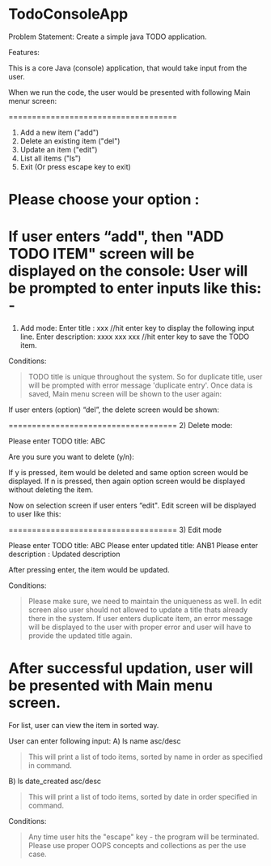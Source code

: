 # TodoConsoleApp

Problem Statement: Create a simple java TODO application.


Features:

This is a core Java (console) application, that would take input from the user.

When we run the code, the user would be presented with following Main menur screen:

====================================
1. Add a new item ("add")
2. Delete an existing item ("del")
3. Update an item ("edit")
4. List all items ("ls")
5. Exit (Or press escape key to exit)

Please choose your option : 
=====================================
If user enters “add", then "ADD TODO ITEM" screen will be displayed on the console:
User will be prompted to enter inputs like this: -
===================================== 
1) Add mode:
Enter title :  xxx 
//hit enter key to display the following input line.
Enter description: xxxx xxx xxx
//hit enter key to save the TODO item.

Conditions: 
> TODO title is unique throughout the system. So for duplicate title, user will be prompted with error message 'duplicate entry'.
> Once data is saved, Main menu screen will be shown to the user again:

If user enters (option) “del”, the delete screen would be shown:

====================================  2) Delete mode:

Please enter TODO title: ABC

Are you sure you want to delete (y/n):

If y is pressed, item would be deleted and same option screen would be displayed.
If n is pressed, then again option screen would be displayed without deleting the item.

Now on selection screen if user enters “edit".
Edit screen will be displayed to user like this:

====================================
3) Edit mode

Please enter TODO title: ABC
Please enter updated title: ANB1
Please enter description : Updated description

After pressing enter, the item would be updated.

Conditions:
> Please make sure, we need to maintain the uniqueness as well. In edit screen also user should not allowed to update a title thats already there in the system.
> If user enters duplicate item, an error message will be displayed to the user with proper error and user will have to provide the updated title again.

After successful updation, user will be presented with Main menu screen.
====================================

For list, user can view the item in sorted way.

User can enter following input:
A) ls name asc/desc 
> This will print a list of todo items, sorted by name in order as specified in command.

B) ls date_created asc/desc
> This will print a list of todo items, sorted by date in order specified in command.

Conditions: 
> Any time user hits the "escape" key - the  program will be terminated.
> Please use proper OOPS concepts and collections as per the use case.

